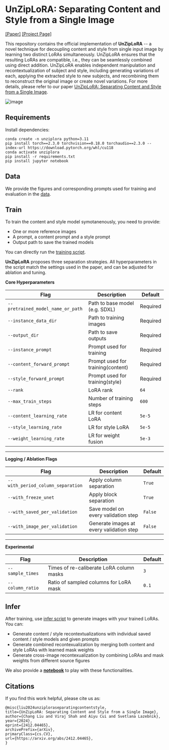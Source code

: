 # UnZipLoRA: Separating Content and Style from a Single Image
[\[Paper\]](https://arxiv.org/abs/2412.04465) 
[\[Project Page\]](https://unziplora.github.io/)

This repository contains the official implementation of __UnZipLoRA__ -- a novel technique for decoupling content and style from single input image by learning two distinct LoRAs simultaneously. UnZipLoRA ensures that the resulting LoRAs are compatible, i.e., they can be seamlessly combined using direct addition. UnZipLoRA enables independent manipulation and recontextualization of subject and style, including generating variations of each, applying the extracted style to new subjects, and recombining them to reconstruct the original image or create novel variations. For more details, please refer to our paper [UnZipLoRA: Separating Content and Style from a Single Image](https://arxiv.org/abs/2412.04465).

    
![image](cover_images/teaser.png)

## Requirements

Install dependencies:

```
conda create -n unziplora python=3.11
pip install torch==2.3.0 torchvision==0.18.0 torchaudio==2.3.0 --index-url https://download.pytorch.org/whl/cu118
conda activate unziplora
pip install -r requirements.txt
pip install jupyter notebook
```

## Data

We provide the figures and corresponding prompts used for training and evaluation in the [data](instance_data).

## Train

To train the content and style model symotanenously, you need to provide:

* One or more reference images
* A prompt, a content prompt and a style prompt
* Output path to save the trained models

You can directly run the [training script](train.sh).  

__UnZipLoRA__ proposes three separation strategies. All hyperparameters in the script match the settings used in the paper, and can be adjusted for ablation and tuning.

**Core Hyperparameters**

| Flag                          | Description                              | Default        |
|------------------------------|------------------------------------------|----------------|
| `--pretrained_model_name_or_path` | Path to base model (e.g. SDXL)      | Required       |
| `--instance_data_dir`         | Path to training images                  | Required       |
| `--output_dir`                | Path to save outputs                     | Required       |
| `--instance_prompt`          | Prompt used for training                 | Required       |
| `--content_forward_prompt`   | Prompt used for training(content)         | Required       |
| `--style_forward_prompt`     | Prompt used for training(style)           | Required       |
| `--rank`                      | LoRA rank                                | `64`           |
| `--max_train_steps`           | Number of training steps                 | `600`         |
| `--content_learning_rate`     | LR for content LoRA                      | `5e-5`         |
| `--style_learning_rate`       | LR for style LoRA                        | `5e-5`         |
| `--weight_learning_rate`      | LR for weight fusion                     | `5e-3`         |

---

**Logging / Ablation Flags**

| Flag                          | Description                              | Default        |
|------------------------------|------------------------------------------|----------------|
| `--with_period_column_separation`| Apply column separation              | `True`        |
| `--with_freeze_unet`         | Apply block separation                   | `True`        |
| `--with_saved_per_validation`| Save model on every validation step      | `False`        |
| `--with_image_per_validation`| Generate images at every validation step    | `False`        |

---

**Experimental**

| Flag                          | Description                              | Default        |
|------------------------------|------------------------------------------|----------------|
| `--sample_times`             | Times of re-caliberate LoRA column masks | `3`            |
| `--column_ratio`             | Ratio of sampled columns for LoRA mask   | `0.1`          |


## Infer

After training, use [infer script](infer.sh) to generate images with your trained LoRAs. You can:

* Generate content / style recontextualizations with individual saved content / style models and given prompts
* Generate combined recontexualization by merging both content and style LoRAs with learned mask weights 
* Generate cross-image recontexualization by combining LoRAs and mask weights from different source figures

We also provide a [__notebook__](playground.ipynb) to play with these functionalities.


## Citations
If you find this work helpful, please cite us as:
```
@misc{liu2024unziploraseparatingcontentstyle,
title={UnZipLoRA: Separating Content and Style from a Single Image},
author={Chang Liu and Viraj Shah and Aiyu Cui and Svetlana Lazebnik},
year={2024},
eprint={2412.04465},
archivePrefix={arXiv},
primaryClass={cs.CV},
url={https://arxiv.org/abs/2412.04465},
}
```
